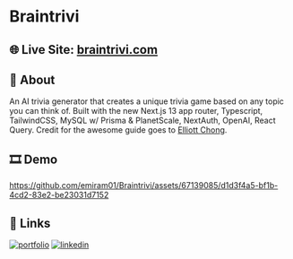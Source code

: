 # Braintrivi

## 🌐 Live Site: [braintrivi.com](https://braintrivi.com/)

## 📝 About

An AI trivia generator that creates a unique trivia game based on any topic you can think of. Built with the new Next.js 13 app router, Typescript, TailwindCSS, MySQL w/ Prisma & PlanetScale, NextAuth, OpenAI, React Query. Credit for the awesome guide goes to [Elliott Chong](https://www.youtube.com/@elliottchong). 


## 🎞 Demo

https://github.com/emiram01/Braintrivi/assets/67139085/d1d3f4a5-bf1b-4cd2-83e2-be23031d7152

## 🔗 Links
[![portfolio](https://img.shields.io/badge/my_portfolio-000?style=for-the-badge&logo=ko-fi&logoColor=white)](https://emilianoramirez.com/)
[![linkedin](https://img.shields.io/badge/LinkedIn-0077B5?style=for-the-badge&logo=linkedin&logoColor=white)](https://www.linkedin.com/in/emiliano-ramirez-42233721a/)
